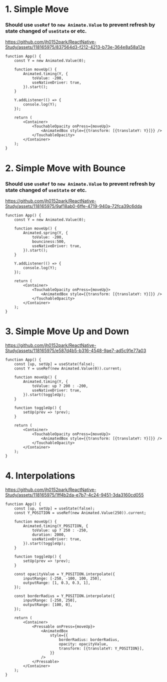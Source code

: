 # 1. Simple Move

### Should use `useRef` to `new Animate.Value` to prevent refresh by state changed of `useState` or etc.

https://github.com/jh0152park/ReactNative-Study/assets/118165975/837564d3-f212-4213-b73e-364e8a58a12e

```JS
function App() {
    const Y = new Animated.Value(0);

    function moveUp() {
        Animated.timing(Y, {
            toValue: -200,
            useNativeDriver: true,
        }).start();
    }

    Y.addListener(() => {
        console.log(Y);
    });

    return (
        <Container>
            <TouchableOpacity onPress={moveUp}>
                <AnimatedBox style={{transform: [{translateY: Y}]}} />
            </TouchableOpacity>
        </Container>
    );
}
```

# 2. Simple Move with Bounce

### Should use `useRef` to `new Animate.Value` to prevent refresh by state changed of `useState` or etc.

https://github.com/jh0152park/ReactNative-Study/assets/118165975/9af18ab0-6ffe-4719-940a-72fca39c6dda

```JS
function App() {
    const Y = new Animated.Value(0);

    function moveUp() {
        Animated.spring(Y, {
            toValue: -200,
            bounciness:500,
            useNativeDriver: true,
        }).start();
    }

    Y.addListener(() => {
        console.log(Y);
    });

    return (
        <Container>
            <TouchableOpacity onPress={moveUp}>
                <AnimatedBox style={{transform: [{translateY: Y}]}} />
            </TouchableOpacity>
        </Container>
    );
}
```

# 3. Simple Move Up and Down

https://github.com/jh0152park/ReactNative-Study/assets/118165975/e587d4b5-b316-4548-9ae7-ad5c91e77a03

```JS
function App() {
    const [up, setUp] = useState(false);
    const Y = useRef(new Animated.Value(0)).current;

    function moveUp() {
        Animated.timing(Y, {
            toValue: up ? 200 : -200,
            useNativeDriver: true,
        }).start(toggleUp);
    }

    function toggleUp() {
        setUp(prev => !prev);
    }

    return (
        <Container>
            <TouchableOpacity onPress={moveUp}>
                <AnimatedBox style={{transform: [{translateY: Y}]}} />
            </TouchableOpacity>
        </Container>
    );
}
```

# 4. Interpolations


https://github.com/jh0152park/ReactNative-Study/assets/118165975/1ff4b2da-e7b7-4c24-9451-3da3160cd055


```JS
function App() {
    const [up, setUp] = useState(false);
    const Y_POSITION = useRef(new Animated.Value(250)).current;

    function moveUp() {
        Animated.timing(Y_POSITION, {
            toValue: up ? 250 : -250,
            duration: 2000,
            useNativeDriver: true,
        }).start(toggleUp);
    }

    function toggleUp() {
        setUp(prev => !prev);
    }

    const opacityValue = Y_POSITION.interpolate({
        inputRange: [-250, -100, 100, 250],
        outputRange: [1, 0.3, 0.3, 1],
    });

    const borderRadius = Y_POSITION.interpolate({
        inputRange: [-250, 250],
        outputRange: [100, 0],
    });

    return (
        <Container>
            <Pressable onPress={moveUp}>
                <AnimatedBox
                    style={{
                        borderRadius: borderRadius,
                        opacity: opacityValue,
                        transform: [{translateY: Y_POSITION}],
                    }}
                />
            </Pressable>
        </Container>
    );
}
```
